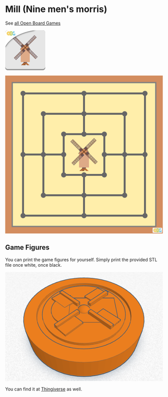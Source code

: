 # Mill (Nine men's morris)

See [all Open Board Games](../README.md)

![](logo_mill_OBG.png)

![](preview_board_-_mill.png)

## Game Figures

You can print the game figures for yourself. Simply print the provided STL file once white, once black.

![](preview_game_figure_mill.png)

You can find it at [Thingiverse](https://www.thingiverse.com/thing:3101917) as well.
